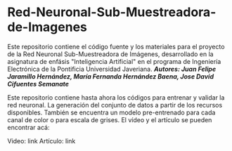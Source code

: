 # Red-Neuronal-Sub-Muestreadora-de-Imagenes
Este repositorio contiene el código fuente y los materiales para el proyecto de la Red Neuronal Sub-Muestreadora de Imágenes, desarrollado en la asignatura de enfásis "Inteligencia Artificial" en el programa de Ingeniería Electrónica de la Pontificia Universidad Javeriana. ***Autores: Juan Felipe Jaramillo Hernández, María Fernanda Hernández Baena, Jose David Cifuentes Semanate***

Este repositorio contiene hasta ahora los códigos para entrenar y validar la red neuronal. La generación del conjunto de datos a partir de los recursos disponibles. También se encuentra un modelo pre-entrenado para cada canal de color o para escala de grises. El vídeo y el artículo se pueden encontrar acá:

Video: link Artículo: link

